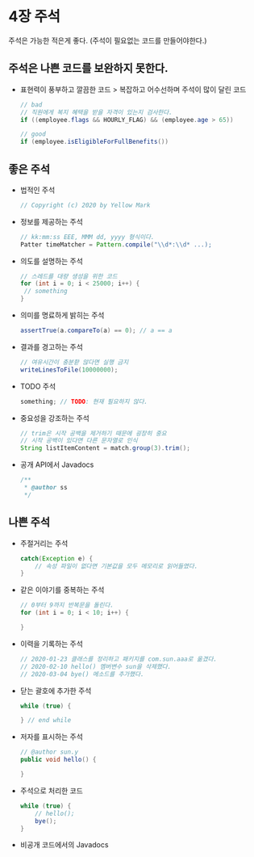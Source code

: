 # 4장 주석

주석은 가능한 적은게 좋다. (주석이 필요없는 코드를 만들어야한다.)

## 주석은 나쁜 코드를 보완하지 못한다.

- 표현력이 풍부하고 깔끔한 코드 > 복잡하고 어수선하며 주석이 많이 달린 코드

    ```java
    // bad
    // 직원에게 복지 혜택을 받을 자격이 있는지 검사한다.
    if ((employee.flags && HOURLY_FLAG) && (employee.age > 65))
    
    // good
    if (employee.isEligibleForFullBenefits())
    ```

## 좋은 주석
- 법적인 주석

    ```java
    // Copyright (c) 2020 by Yellow Mark
    ```

- 정보를 제공하는 주석

    ```java
    // kk:mm:ss EEE, MMM dd, yyyy 형식이다.
    Patter timeMatcher = Pattern.compile("\\d*:\\d* ...);
    ```

- 의도를 설명하는 주석

    ```java
    // 스레드를 대량 생성을 위한 코드
    for (int i = 0; i < 25000; i++) {
     // something
    }
    ```

- 의미를 명료하게 밝히는 주석

    ```java
    assertTrue(a.compareTo(a) == 0); // a == a
    ```

- 결과를 경고하는 주석

    ```java
    // 여유시간이 충분핟 않다면 실행 금지
    writeLinesToFile(10000000);
    ```

- TODO 주석

    ```java
    something; // TODO: 현재 필요하지 않다.
    ```

- 중요성을 강조하는 주석

    ```java
    // trim은 시작 공백을 제거하기 때문에 굉장히 중요
    // 시작 공백이 있다면 다른 문자열로 인식
    String listItemContent = match.group(3).trim();
    ```

- 공개 API에서 Javadocs

    ```java
    /**
     * @author ss
     */
    ```

## 나쁜 주석
- 주절거리는 주석

    ```java
    catch(Exception e) {
        // 속성 파일이 없다면 기본값을 모두 메모리로 읽어들였다.
    }
    ```

- 같은 이야기를 중복하는 주석

    ```java
    // 0부터 9까지 반복문을 돌린다.
    for (int i = 0; i < 10; i++) {

    }
    ```

- 이력을 기록하는 주석

    ```java
    // 2020-01-23 클래스를 정리하고 패키지를 com.sun.aaa로 옮겼다.
    // 2020-02-10 hello() 멤버변수 sun을 삭제했다.
    // 2020-03-04 bye() 메소드를 추가했다.
    ```

- 닫는 괄호에 추가한 주석

    ```java
    while (true) {

    } // end while
    ```

- 저자를 표시하는 주석

    ```java
    // @author sun.y
    public void hello() {

    }
    ```

- 주석으로 처리한 코드

    ```java
    while (true) {
        // hello();
        bye();
    }
    ```

- 비공개 코드에서의 Javadocs
